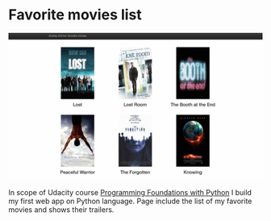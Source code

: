 # Favorite movies list

![](https://github.com/AndreyAzimov/Favorite-movies-list/blob/master/screen.jpg)

In scope of Udacity course [Programming Foundations with Python][udacity] I build my first web app on Python language.
Page include the list of my favorite movies and shows their trailers.



[udacity]: <https://www.udacity.com/course/programming-foundations-with-python--ud036>
